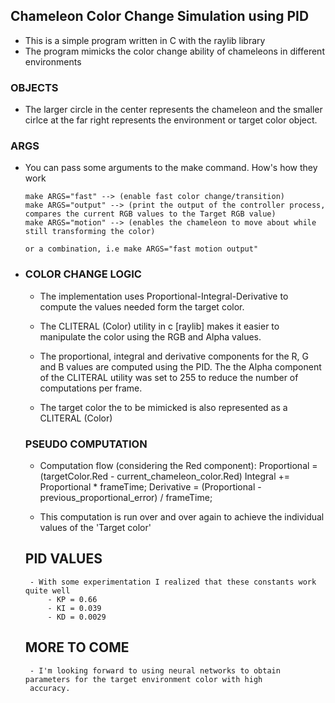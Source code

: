 
## Chameleon Color Change Simulation using PID

 - This is a simple program written in C with the raylib library
 - The program mimicks the color change ability of chameleons in different environments
    
  ### OBJECTS
  - The larger circle in the center represents the chameleon and the smaller cirlce at the far right represents
  the environment or target color object.

  ### ARGS
  - You can pass some arguments to the make command. How's how they work
    
        make ARGS="fast" --> (enable fast color change/transition)
        make ARGS="output" --> (print the output of the controller process, compares the current RGB values to the Target RGB value)
        make ARGS="motion" --> (enables the chameleon to move about while still transforming the color)

        or a combination, i.e make ARGS="fast motion output"

 - ### COLOR CHANGE LOGIC

    - The implementation uses Proportional-Integral-Derivative to compute the values needed form the target color.

    - The CLITERAL (Color) utility in c [raylib] makes it easier to manipulate the color
    using the RGB and Alpha values.

    - The proportional, integral and derivative components for the R, G and B values are computed using the PID. The 
      the Alpha component of the CLITERAL utility was set to 255 to reduce the number of computations per frame.

    - The target color the to be mimicked is also represented as a CLITERAL (Color)
    
    ### PSEUDO COMPUTATION
    - Computation flow (considering the Red component):
                    Proportional = (targetColor.Red - current_chameleon_color.Red)
                    Integral += Proportional * frameTime;
                    Derivative = (Proportional - previous_proportional_error) / frameTime;
    
    - This computation is run over and over again to achieve the individual values of the 'Target color'

    ## PID VALUES
        - With some experimentation I realized that these constants work quite well
            - KP = 0.66
            - KI = 0.039
            - KD = 0.0029

    ## MORE TO COME
        - I'm looking forward to using neural networks to obtain parameters for the target environment color with high 
        accuracy. 
